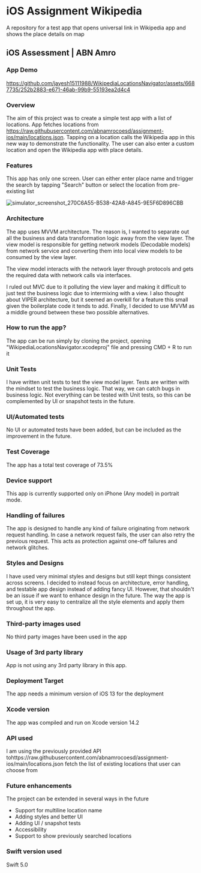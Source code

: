 # iOS Assignment Wikipedia
A repository for a test app that opens universal link in Wikipedia app and shows the place details on map

## iOS Assessment | ABN Amro

### App Demo

https://github.com/jayesh15111988/WikipediaLocationsNavigator/assets/6687735/252b2883-e671-46ab-99b9-55193ea2d4c4


### Overview
The aim of this project was to create a simple test app with a list of locations. App fetches locations from https://raw.githubusercontent.com/abnamrocoesd/assignment-ios/main/locations.json.
Tapping on a location calls the Wikipedia app in this new way to demonstrate the functionality.
The user can also enter a custom location and open the Wikipedia app with place details.

### Features
This app has only one screen. User can either enter place name and trigger the search by tapping "Search" button or select the location from pre-existing list

![simulator_screenshot_270C6A55-B538-42A8-A845-9E5F6D896CBB](https://github.com/jayesh15111988/WikipediaLocationsNavigator/assets/6687735/4d079771-e308-444d-96d1-65cf23418796)


### Architecture
The app uses MVVM architecture. The reason is, I wanted to separate out all the business and data transformation logic away from the view layer. 
The view model is responsible for getting network models (Decodable models) from network service and converting them into local view models to be consumed by the view layer.

The view model interacts with the network layer through protocols and gets the required data with network calls via interfaces.

I ruled out MVC due to it polluting the view layer and making it difficult to just test the business logic due to intermixing with a view. 
I also thought about VIPER architecture, but it seemed an overkill for a feature this small given the boilerplate code it tends to add. 
Finally, I decided to use MVVM as a middle ground between these two possible alternatives.

### How to run the app?
The app can be run simply by cloning the project, opening "WikipediaLocationsNavigator.xcodeproj" file and pressing CMD + R to run it

### Unit Tests
I have written unit tests to test the view model layer. Tests are written with the mindset to test the business logic. That way, we can catch bugs in business logic. 
Not everything can be tested with Unit tests, so this can be complemented by UI or snapshot tests in the future.

### UI/Automated tests
No UI or automated tests have been added, but can be included as the improvement in the future.

### Test Coverage
The app has a total test coverage of 73.5%

### Device support
This app is currently supported only on iPhone (Any model) in portrait mode.

### Handling of failures
The app is designed to handle any kind of failure originating from network request handling. 
In case a network request fails, the user can also retry the previous request. This acts as protection against one-off failures and network glitches.

### Styles and Designs
I have used very minimal styles and designs but still kept things consistent across screens. I decided to instead focus on architecture, error handling, and testable app 
design instead of adding fancy UI. However, that shouldn't be an issue if we want to enhance design in the future. The way the app is set up, it is very easy to centralize
all the style elements and apply them throughout the app.

### Third-party images used
No third party images have been used in the app

### Usage of 3rd party library
App is not using any 3rd party library in this app.

### Deployment Target
The app needs a minimum version of iOS 13 for the deployment

### Xcode version
The app was compiled and run on Xcode version 14.2

### API used
I am using the previously provided API  tohttps://raw.githubusercontent.com/abnamrocoesd/assignment-ios/main/locations.json fetch the list of existing locations that user can choose from

### Future enhancements
The project can be extended in several ways in the future

- Support for multiline location name
- Adding styles and better UI
- Adding UI / snapshot tests
- Accessibility
- Support to show previously searched locations

### Swift version used
Swift 5.0

